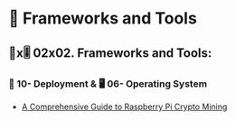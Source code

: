 # 📘 Frameworks and Tools

## 📘x🎚 02x02. Frameworks and Tools:

### 🚀 10- Deployment & 🖥️ 06- Operating System 

- [A Comprehensive Guide to Raspberry Pi Crypto Mining](https://blog.alouatiq.com/2021/02/a-comprehensive-guide-to-raspberry-pi.html)
